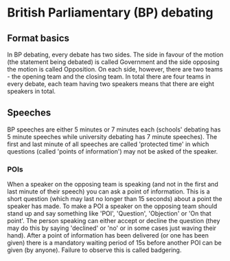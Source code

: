 # British Parliamentary (BP) debating
## Format basics
In BP debating, every debate has two sides. The side in favour of the motion (the statement being debated) is called Government and the side opposing the motion is called Opposition. On each side, however, there are two teams - the opening team and the closing team. In total there are four teams in every debate, each team having two speakers means that there are eight speakers in total.

## Speeches
BP speeches are either 5 minutes or 7 minutes each (schools' debating has 5 minute speeches while university debating has 7 minute speeches). The first and last minute of all speeches are called 'protected time' in which questions (called 'points of information') may not be asked of the speaker.
### POIs
When a speaker on the opposing team is speaking (and not in the first and last minute of their speech) you can ask a point of information. This is a short question (which may last no longer than 15 seconds) about a point the speaker has made. To make a POI a speaker on the opposing team should stand up and say something like 'POI', 'Question', 'Objection' or 'On that point'. The person speaking can either accept or decline the question (they may do this by saying 'declined' or 'no' or in some cases just waving their hand). After a point of information has been delivered (or one has been given) there is a mandatory waiting period of 15s before another POI can be given (by anyone). Failure to observe this is called badgering.  
